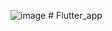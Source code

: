 ![image](https://github.com/user-attachments/assets/dd754540-97f4-4adb-810c-49ab8a2ee2e3)
#   F l u t t e r _ a p p  
 